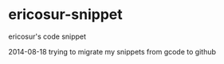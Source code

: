 ericosur-snippet
================

ericosur's code snippet

2014-08-18 trying to migrate my snippets from gcode to github

